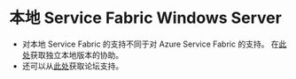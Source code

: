 <properties
    pageTitle="Service Fabric Windows Server On-Premises"
    description="本地 Service Fabric Windows Server"
    service="microsoft.servicefabric"
    resource="clusters"
    authors="aashu"
    displayOrder=""
    selfHelpType="generic"
    supportTopicIds="32558805"
    resourceTags=""
    productPesIds="15842"
    cloudEnvironments="public"
/>


# 本地 Service Fabric Windows Server

* 对本地 Service Fabric 的支持不同于对 Azure Service Fabric 的支持。 在[此处](https://social.msdn.microsoft.com/Forums/azure/home?forum=AzureServiceFabric)获取独立本地版本的协助。<br>
* 还可以从[此处](http://support.microsoft.com/oas/default.aspx?prid=16146)获取论坛支持。



<!--HONumber=Oct16_HO3-->


